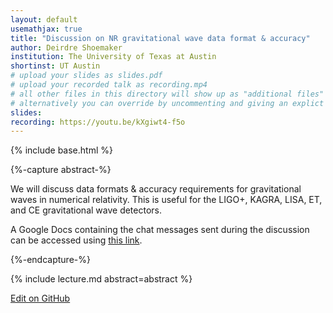 ```yaml
---
layout: default
usemathjax: true
title: "Discussion on NR gravitational wave data format & accuracy"
author: Deirdre Shoemaker
institution: The University of Texas at Austin
shortinst: UT Austin
# upload your slides as slides.pdf
# upload your recorded talk as recording.mp4
# all other files in this directory will show up as "additional files"
# alternatively you can override by uncommenting and giving an explict URL:
slides: 
recording: https://youtu.be/kXgiwt4-f5o
---
```

{% include base.html %}

{%-capture abstract-%}

We will discuss data formats & accuracy requirements for gravitational waves in numerical relativity. This is useful for the LIGO+, KAGRA, LISA, ET, and CE gravitational wave detectors.

A Google Docs containing the chat messages sent during the discussion can be accessed using [this link](https://docs.google.com/document/d/1elKJtiDzT9jZW-aefGERyF5xSgyOBkAUV7MTEURBRWs/edit).

{%-endcapture-%}

<div class="col-xs-12" markdown="1">
{% include lecture.md abstract=abstract %}

[Edit on GitHub](https://github.com/EinsteinToolkit/et2021uiuc/edit/master/{{page.path}})
</div>
